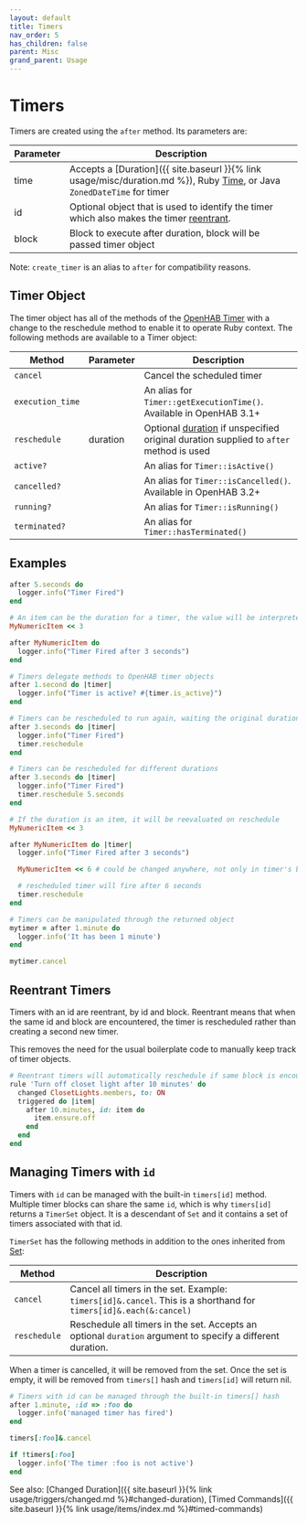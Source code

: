```yaml
---
layout: default
title: Timers
nav_order: 5
has_children: false
parent: Misc
grand_parent: Usage
---
```


# Timers

Timers are created using the `after` method. Its parameters are:

| Parameter | Description                                                                                                                                                          |
| --------- | -------------------------------------------------------------------------------------------------------------------------------------------------------------------- |
| time      | Accepts a [Duration]({{ site.baseurl }}{% link usage/misc/duration.md %}), Ruby [Time](https://ruby-doc.org/core-2.6.3/Time.html), or Java `ZonedDateTime` for timer |
| id        | Optional object that is used to identify the timer which also makes the timer [reentrant](#reentrant-timers).                                                        |
| block     | Block to execute after duration, block will be passed timer object                                                                                                   |

Note: `create_timer` is an alias to `after` for compatibility reasons.

## Timer Object

The timer object has all of the methods of the [OpenHAB Timer](https://www.openhab.org/docs/configuration/actions.html#timers) with a change 
to the reschedule method to enable it to operate Ruby context. The following methods are available to a Timer object:

| Method           | Parameter | Description                                                                                        |
| ---------------- | --------- | -------------------------------------------------------------------------------------------------- |
| `cancel`         |           | Cancel the scheduled timer                                                                         |
| `execution_time` |           | An alias for `Timer::getExecutionTime()`. Available in OpenHAB 3.1+                                |
| `reschedule`     | duration  | Optional [duration](#Duration) if unspecified original duration supplied to `after` method is used |
| `active?`        |           | An alias for `Timer::isActive()`                                                                   |
| `cancelled?`     |           | An alias for `Timer::isCancelled()`. Available in OpenHAB 3.2+                                     |
| `running?`       |           | An alias for `Timer::isRunning()`                                                                  |
| `terminated?`    |           | An alias for `Timer::hasTerminated()`                                                              |

## Examples

```ruby
after 5.seconds do
  logger.info("Timer Fired")
end
```

```ruby
# An item can be the duration for a timer, the value will be interpreted as seconds
MyNumericItem << 3

after MyNumericItem do
  logger.info("Timer Fired after 3 seconds")
end
```

```ruby
# Timers delegate methods to OpenHAB timer objects
after 1.second do |timer|
  logger.info("Timer is active? #{timer.is_active}")
end
```

```ruby
# Timers can be rescheduled to run again, waiting the original duration
after 3.seconds do |timer|
  logger.info("Timer Fired")
  timer.reschedule
end
```

```ruby
# Timers can be rescheduled for different durations
after 3.seconds do |timer|
  logger.info("Timer Fired")
  timer.reschedule 5.seconds
end
```

```ruby
# If the duration is an item, it will be reevaluated on reschedule
MyNumericItem << 3

after MyNumericItem do |timer|
  logger.info("Timer Fired after 3 seconds")

  MyNumericItem << 6 # could be changed anywhere, not only in timer's block

  # rescheduled timer will fire after 6 seconds
  timer.reschedule
end
```

```ruby
# Timers can be manipulated through the returned object
mytimer = after 1.minute do
  logger.info('It has been 1 minute')
end

mytimer.cancel
```

## Reentrant Timers

Timers with an id are reentrant, by id and block. Reentrant means that when the same id and block are encountered, 
the timer is rescheduled rather than creating a second new timer.

This removes the need for the usual boilerplate code to manually keep track of timer objects.

```ruby
# Reentrant timers will automatically reschedule if same block is encountered again
rule 'Turn off closet light after 10 minutes' do
  changed ClosetLights.members, to: ON
  triggered do |item|
    after 10.minutes, id: item do
      item.ensure.off
    end
  end
end
```

## Managing Timers with `id`

Timers with `id` can be managed with the built-in `timers[id]` method. Multiple timer blocks can share the same `id`, which is
why `timers[id]` returns a `TimerSet` object. It is a descendant of `Set` and it contains a set of timers associated with that id.

`TimerSet` has the following methods in addition to the ones inherited from [Set](https://ruby-doc.org/stdlib-2.6.8/libdoc/set/rdoc/Set.html):

| Method       | Description                                                                                                       |
| ------------ | ----------------------------------------------------------------------------------------------------------------- |
| `cancel`     | Cancel all timers in the set. Example: `timers[id]&.cancel`. This is a shorthand for `timers[id]&.each(&:cancel)` |
| `reschedule` | Reschedule all timers in the set. Accepts an optional `duration` argument to specify a different duration.        |

When a timer is cancelled, it will be removed from the set. Once the set is empty, it will be removed from `timers[]` hash and
`timers[id]` will return nil.

```ruby
# Timers with id can be managed through the built-in timers[] hash
after 1.minute, :id => :foo do
  logger.info('managed timer has fired')
end

timers[:foo]&.cancel

if !timers[:foo]
  logger.info('The timer :foo is not active')
end
```

See also: [Changed Duration]({{ site.baseurl }}{% link usage/triggers/changed.md %}#changed-duration), [Timed Commands]({{ site.baseurl }}{% link usage/items/index.md %}#timed-commands)